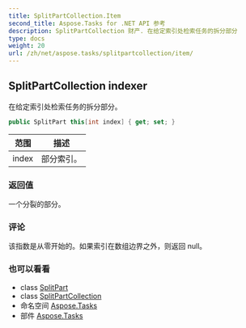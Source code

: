 ```yaml
---
title: SplitPartCollection.Item
second_title: Aspose.Tasks for .NET API 参考
description: SplitPartCollection 财产. 在给定索引处检索任务的拆分部分
type: docs
weight: 20
url: /zh/net/aspose.tasks/splitpartcollection/item/
---
```

## SplitPartCollection indexer

在给定索引处检索任务的拆分部分。

```csharp
public SplitPart this[int index] { get; set; }
```

| 范围 | 描述 |
| --- | --- |
| index | 部分索引。 |

### 返回值

一个分裂的部分。

### 评论

该指数是从零开始的。如果索引在数组边界之外，则返回 null。

### 也可以看看

* class [SplitPart](../../splitpart/)
* class [SplitPartCollection](../)
* 命名空间 [Aspose.Tasks](../../splitpartcollection/)
* 部件 [Aspose.Tasks](../../../)


